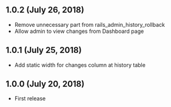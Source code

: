 ## 1.0.2 (July 26, 2018) ##

* Remove unnecessary part from rails_admin_history_rollback
* Allow admin to view changes from Dashboard page

## 1.0.1 (July 25, 2018) ##

* Add static width for changes column at history table

## 1.0.0 (July 20, 2018) ##

* First release
